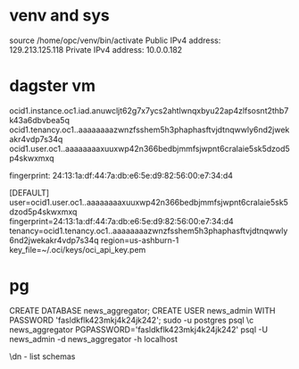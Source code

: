 # venv and sys
source /home/opc/venv/bin/activate
Public IPv4 address:  
129.213.125.118
Private IPv4 address: 
10.0.0.182

# dagster vm
ocid1.instance.oc1.iad.anuwcljt62g7x7ycs2ahtlwnqxbyu22ap4zlfsosnt2thb7k43a6dbvbea5q
ocid1.tenancy.oc1..aaaaaaaazwnzfsshem5h3phaphasftvjdtnqwwly6nd2jwekakr4vdp7s34q
ocid1.user.oc1..aaaaaaaaxuuxwp42n366bedbjmmfsjwpnt6cralaie5sk5dzod5p4skwxmxq

fingerprint: 24:13:1a:df:44:7a:db:e6:5e:d9:82:56:00:e7:34:d4

[DEFAULT]
user=ocid1.user.oc1..aaaaaaaaxuuxwp42n366bedbjmmfsjwpnt6cralaie5sk5dzod5p4skwxmxq
fingerprint=24:13:1a:df:44:7a:db:e6:5e:d9:82:56:00:e7:34:d4
tenancy=ocid1.tenancy.oc1..aaaaaaaazwnzfsshem5h3phaphasftvjdtnqwwly6nd2jwekakr4vdp7s34q
region=us-ashburn-1
key_file=~/.oci/keys/oci_api_key.pem

# pg
CREATE DATABASE news_aggregator;
CREATE USER news_admin WITH PASSWORD 'fasldkflk423mkj4k24jk242';
sudo -u postgres psql
\c news_aggregator
PGPASSWORD='fasldkflk423mkj4k24jk242' psql -U news_admin -d news_aggregator -h localhost

\dn - list schemas


